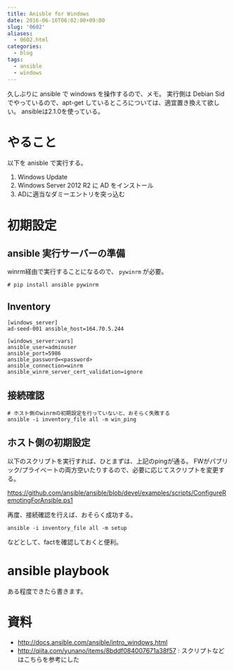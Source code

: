 ```yaml
---
title: Anisble for Windows
date: 2016-06-16T06:02:00+09:00
slug: '0602'
aliases:
  - 0602.html
categories:
  - blog
tags:
  - ansible
  - windows
---
```



久しぶりに ansible で windows を操作するので、メモ。
実行側は Debian Sid でやっているので、apt-get しているところについては、適宜置き換えて欲しい。
ansibleは2.1.0を使っている。

# やること

以下を anisble で実行する。

1. Windows Update
2. Windows Server 2012 R2 に AD をインストール
3. ADに適当なダミーエントリを突っ込む

# 初期設定

## ansible 実行サーバーの準備

winrm経由で実行することになるので、 `pywinrm` が必要。

```
# pip install ansible pywinrm
```

## Inventory

```
[windows_server]
ad-seed-001 ansible_host=164.70.5.244

[windows_server:vars]
ansible_user=adminuser
ansible_port=5986
ansible_password=<password>
ansible_connection=winrm
ansible_winrm_server_cert_validation=ignore
```

## 接続確認

```
# ホスト側のwinrmの初期設定を行っていないと、おそらく失敗する
ansible -i inventory_file all -m win_ping
```

## ホスト側の初期設定

以下のスクリプトを実行すれば、ひとまずは、上記のpingが通る。
FWがパブリック/プライベートの両方空いたりするので、必要に応じてスクリプトを変更する。

https://github.com/ansible/ansible/blob/devel/examples/scripts/ConfigureRemotingForAnsible.ps1

再度、接続確認を行えば、おそらく成功する。

```
ansible -i inventory_file all -m setup
```
などとして、factを確認しておくと便利。


# ansible playbook

ある程度できたら書きます。

# 資料
- <http://docs.ansible.com/ansible/intro_windows.html>
- http://qiita.com/yunano/items/8bddf084007671a38f57 : スクリプトなどはこちらを参考にした
